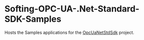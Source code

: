 # Softing-OPC-UA-.Net-Standard-SDK-Samples

Hosts the Samples applications for the [OpcUaNetStdSdk](https://ms-gitlab.ia-dev.softing.com/ti/opc-ua-net/opcuanetstdsdk.git) project.
